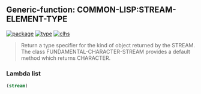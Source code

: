 ## Generic-function: COMMON-LISP:STREAM-ELEMENT-TYPE
[![package](https://img.shields.io/badge/Package-COMMON--LISP-5f9ea0.svg?style=social&colorA=999999)](../) [![type](https://img.shields.io/badge/Type-Generic--Function-5f9ea0.svg?style=social&colorA=999999)](../#generic-function) [![clhs](https://img.shields.io/badge/CLHS-STREAM--ELEMENT--TYPE-5f9ea0.svg?style=social&colorA=999999)](http://www.lispworks.com/documentation/HyperSpec/Body/f_stm_el.htm) 

> Return a type specifier for the kind of object returned by the
> STREAM. The class FUNDAMENTAL-CHARACTER-STREAM provides a default method
> which returns CHARACTER.

### Lambda list
```cl
(stream)
```
